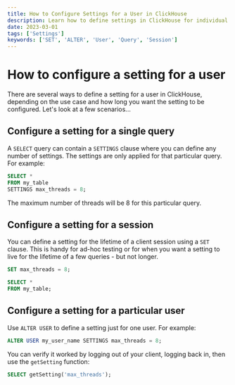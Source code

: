```yaml
---
title: How to Configure Settings for a User in ClickHouse
description: Learn how to define settings in ClickHouse for individual queries, client sessions, or specific users using `SET` and `ALTER USER` commands.
date: 2023-03-01
tags: ['Settings']
keywords: ['SET', 'ALTER', 'User', 'Query', 'Session']
---
```


# How to configure a setting for a user

There are several ways to define a setting for a user in ClickHouse, depending on the use case and how long you want the setting to be configured. Let's look at a few scenarios...

<!-- truncate -->

## Configure a setting for a single query

A `SELECT` query can contain a `SETTINGS` clause where you can define any number of settings. The settings are only applied for that particular query. For example:

```sql
SELECT *
FROM my_table
SETTINGS max_threads = 8;
```

The maximum number of threads will be 8 for this particular query.

## Configure a setting for a session

You can define a setting for the lifetime of a client session using a `SET` clause. This is handy for ad-hoc testing or for when you want a setting to live for the lifetime of a few queries - but not longer.

```sql
SET max_threads = 8;

SELECT *
FROM my_table;
```

## Configure a setting for a particular user

Use `ALTER USER` to define a setting just for one user. For example:

```sql
ALTER USER my_user_name SETTINGS max_threads = 8;
```

You can verify it worked by logging out of your client, logging back in, then use the `getSetting` function:

```sql
SELECT getSetting('max_threads');
```
